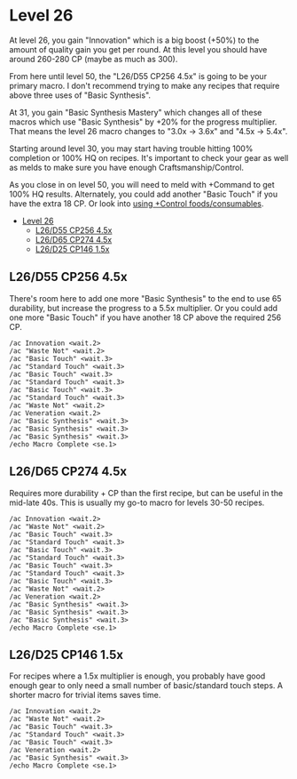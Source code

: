 # Level 26

At level 26, you gain "Innovation" which is a big boost (+50%) to the amount of quality gain you get per round. At this level you should have around 260-280 CP (maybe as much as 300).

From here until level 50, the "L26/D55 CP256 4.5x" is going to be your primary macro.  I don't recommend trying to make any recipes that require above three uses of "Basic Synthesis".

At 31, you gain "Basic Synthesis Mastery" which changes all of these macros which use "Basic Synthesis" by +20% for the progress multiplier.  That means the level 26 macro changes to "3.0x -> 3.6x" and "4.5x -> 5.4x".

Starting around level 30, you may start having trouble hitting 100% completion or 100% HQ on recipes.  It's important to check your gear as well as melds to make sure you have enough Craftsmanship/Control.

As you close in on level 50, you will need to meld with +Command to get 100% HQ results.  Alternately, you could add another "Basic Touch" if you have the extra 18 CP.  Or look into [using +Control foods/consumables](https://ffxiv.gamerescape.com/wiki/Category:Control_Consumable).

- [Level 26](#level-26)
  - [L26/D55 CP256 4.5x](#l26d55-cp256-45x)
  - [L26/D65 CP274 4.5x](#l26d65-cp274-45x)
  - [L26/D25 CP146 1.5x](#l26d25-cp146-15x)

## L26/D55 CP256 4.5x

There's room here to add one more "Basic Synthesis" to the end to use 65 durability, but increase the progress to a 5.5x multiplier.  Or you could add one more "Basic Touch" if you have another 18 CP above the required 256 CP.

```
/ac Innovation <wait.2>
/ac "Waste Not" <wait.2>
/ac "Basic Touch" <wait.3>
/ac "Standard Touch" <wait.3>
/ac "Basic Touch" <wait.3>
/ac "Standard Touch" <wait.3>
/ac "Basic Touch" <wait.3>
/ac "Standard Touch" <wait.3>
/ac "Waste Not" <wait.2>
/ac Veneration <wait.2>
/ac "Basic Synthesis" <wait.3>
/ac "Basic Synthesis" <wait.3>
/ac "Basic Synthesis" <wait.3>
/echo Macro Complete <se.1>
```

## L26/D65 CP274 4.5x

Requires more durability + CP than the first recipe, but can be useful in the mid-late 40s.  This is usually my go-to macro for levels 30-50 recipes.

```
/ac Innovation <wait.2>
/ac "Waste Not" <wait.2>
/ac "Basic Touch" <wait.3>
/ac "Standard Touch" <wait.3>
/ac "Basic Touch" <wait.3>
/ac "Standard Touch" <wait.3>
/ac "Basic Touch" <wait.3>
/ac "Standard Touch" <wait.3>
/ac "Basic Touch" <wait.3>
/ac "Waste Not" <wait.2>
/ac Veneration <wait.2>
/ac "Basic Synthesis" <wait.3>
/ac "Basic Synthesis" <wait.3>
/ac "Basic Synthesis" <wait.3>
/echo Macro Complete <se.1>
```

## L26/D25 CP146 1.5x

For recipes where a 1.5x multiplier is enough, you probably have good enough gear to only need a small number of basic/standard touch steps.  A shorter macro for trivial items saves time.

```
/ac Innovation <wait.2>
/ac "Waste Not" <wait.2>
/ac "Basic Touch" <wait.3>
/ac "Standard Touch" <wait.3>
/ac "Basic Touch" <wait.3>
/ac Veneration <wait.2>
/ac "Basic Synthesis" <wait.3>
/echo Macro Complete <se.1>
```
